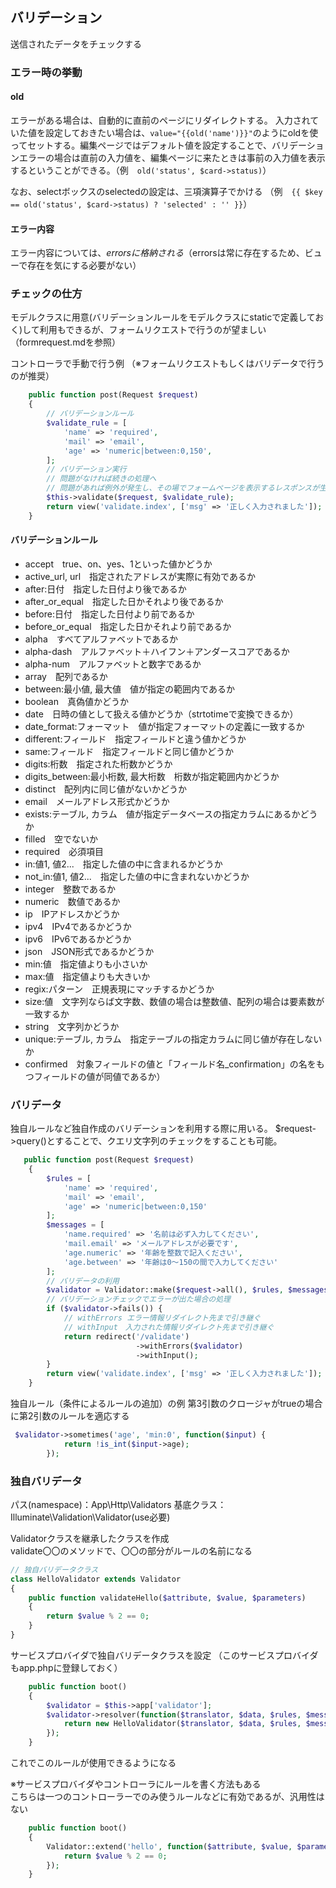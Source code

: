 ## バリデーション
送信されたデータをチェックする  

### エラー時の挙動
#### old
エラーがある場合は、自動的に直前のページにリダイレクトする。
入力されていた値を設定しておきたい場合は、`value="{{old('name')}}"`のようにoldを使ってセットする。編集ページではデフォルト値を設定することで、バリデーションエラーの場合は直前の入力値を、編集ページに来たときは事前の入力値を表示するということができる。（例　`old('status', $card->status)`）

なお、selectボックスのselectedの設定は、三項演算子でかける
（例　`{{ $key == old('status', $card->status) ? 'selected' : '' }}`）

#### エラー内容
エラー内容については、$errorsに格納される（$errorsは常に存在するため、ビューで存在を気にする必要がない）

### チェックの仕方
モデルクラスに用意(バリデーションルールをモデルクラスにstaticで定義しておく)して利用もできるが、フォームリクエストで行うのが望ましい（formrequest.mdを参照）

コントローラで手動で行う例
（※フォームリクエストもしくはバリデータで行うのが推奨）
```php
    public function post(Request $request)
    {
        // バリデーションルール
        $validate_rule = [
            'name' => 'required',
            'mail' => 'email',
            'age' => 'numeric|between:0,150',
        ];
        // バリデーション実行
        // 問題がなければ続きの処理へ
        // 問題があれば例外が発生し、その場でフォームページを表示するレスポンスが生成され返される
        $this->validate($request, $validate_rule);
        return view('validate.index', ['msg' => '正しく入力されました']);
    }
```


#### バリデーションルール
- accept　true、on、yes、1といった値かどうか
- active_url, url　指定されたアドレスが実際に有効であるか
- after:日付　指定した日付より後であるか
- after_or_equal　指定した日かそれより後であるか
- before:日付　指定した日付より前であるか
- before_or_equal　指定した日かそれより前であるか
- alpha　すべてアルファベットであるか
- alpha-dash　アルファベット＋ハイフン＋アンダースコアであるか
- alpha-num　アルファベットと数字であるか
- array　配列であるか
- between:最小値, 最大値　値が指定の範囲内であるか
- boolean　真偽値かどうか
- date　日時の値として扱える値かどうか（strtotimeで変換できるか）
- date_format:フォーマット　値が指定フォーマットの定義に一致するか
- different:フィールド　指定フィールドと違う値かどうか
- same:フィールド　指定フィールドと同じ値かどうか
- digits:桁数　指定された桁数かどうか
- digits_between:最小桁数, 最大桁数　桁数が指定範囲内かどうか
- distinct　配列内に同じ値がないかどうか
- email　メールアドレス形式かどうか
- exists:テーブル, カラム　値が指定データベースの指定カラムにあるかどうか　
- filled　空でないか
- required　必須項目
- in:値1, 値2...　指定した値の中に含まれるかどうか
- not_in:値1, 値2...　指定した値の中に含まれないかどうか
- integer　整数であるか
- numeric　数値であるか
- ip　IPアドレスかどうか
- ipv4　IPv4であるかどうか
- ipv6　IPv6であるかどうか
- json　JSON形式であるかどうか
- min:値　指定値よりも小さいか
- max:値　指定値よりも大きいか
- regix:パターン　正規表現にマッチするかどうか
- size:値　文字列ならば文字数、数値の場合は整数値、配列の場合は要素数が一致するか
- string　文字列かどうか
- unique:テーブル, カラム　指定テーブルの指定カラムに同じ値が存在しないか
- confirmed　対象フィールドの値と「フィールド名_confirmation」の名をもつフィールドの値が同値であるか）

### バリデータ
独自ルールなど独自作成のバリデーションを利用する際に用いる。
$request->query()とすることで、クエリ文字列のチェックをすることも可能。
```php
   public function post(Request $request)
    {
        $rules = [
            'name' => 'required',
            'mail' => 'email',
            'age' => 'numeric|between:0,150'
        ];
        $messages = [
            'name.required' => '名前は必ず入力してください',
            'mail.email' => 'メールアドレスが必要です',
            'age.numeric' => '年齢を整数で記入ください',
            'age.between' => '年齢は0～150の間で入力してください'
        ];
        // バリデータの利用
        $validator = Validator::make($request->all(), $rules, $messages);
        // バリデーションチェックでエラーが出た場合の処理
        if ($validator->fails()) {
            // withErrors エラー情報リダイレクト先まで引き継ぐ
            // withInput　入力された情報リダイレクト先まで引き継ぐ
            return redirect('/validate')
                            ->withErrors($validator)
                            ->withInput();
        }
        return view('validate.index', ['msg' => '正しく入力されました']);
    }
```

独自ルール（条件によるルールの追加）の例
第3引数のクロージャがtrueの場合に第2引数のルールを適応する
```php
 $validator->sometimes('age', 'min:0', function($input) {
            return !is_int($input->age);
        });
```

### 独自バリデータ
パス(namespace)：App\Http\Validators
基底クラス：Illuminate\Validation\Validator(use必要)

Validatorクラスを継承したクラスを作成  
validate〇〇のメソッドで、〇〇の部分がルールの名前になる
```php
// 独自バリデータクラス
class HelloValidator extends Validator
{
    public function validateHello($attribute, $value, $parameters)
    {
        return $value % 2 == 0;
    }
}
```

サービスプロバイダで独自バリデータクラスを設定
（このサービスプロバイダもapp.phpに登録しておく）
```php
    public function boot()
    {
        $validator = $this->app['validator'];
        $validator->resolver(function($translator, $data, $rules, $messages) {
            return new HelloValidator($translator, $data, $rules, $messages);
        });
    }
```

これでこのルールが使用できるようになる

※サービスプロバイダやコントローラにルールを書く方法もある  
こちらは一つのコントローラーでのみ使うルールなどに有効であるが、汎用性はない
```php
    public function boot()
    {
        Validator::extend('hello', function($attribute, $value, $parameter, $validator) {
            return $value % 2 == 0;
        });
    }
```